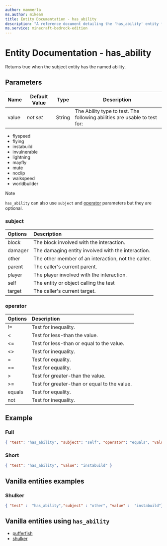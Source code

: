 ```yaml
---
author: mammerla
ms.author: mikeam
title: Entity Documentation - has_ability
description: "A reference document detailing the 'has_ability' entity filter"
ms.service: minecraft-bedrock-edition
---
```


# Entity Documentation - has_ability

Returns true when the subject entity has the named ability.

## Parameters

|Name |Default Value  |Type  |Description  |
|---------|---------|---------|---------|
|value | *not set* |String |The Ability type to test. The following abilities are usable to test for:|

- flyspeed
- flying
- instabuild
- invulnerable
- lightning
- mayfly
- mute
- noclip
- walkspeed
- worldbuilder

> [!NOTE]
> `has_ability` can also use `subject` and [operator](../Definitions/NestedTables/operator.md) parameters but they are optional.

### subject

| Options| Description |
|:-----------|:-----------|
| block| The block involved with the interaction. |
| damager| The damaging entity involved with the interaction. |
| other| The other member of an interaction, not the caller. |
| parent| The caller's current parent. |
| player| The player involved with the interaction. |
| self| The entity or object calling the test |
| target| The caller's current target. |

### operator

| Options| Description |
|:-----------|:-----------|
| !=| Test for inequality. |
| <| Test for less-than the value. |
| <=| Test for less-than or equal to the value. |
| <>| Test for inequality. |
| =| Test for equality. |
| ==| Test for equality. |
| >| Test for greater-than the value. |
| >=| Test for greater-than or equal to the value. |
| equals| Test for equality. |
| not| Test for inequality. |

## Example

### Full

```json
{ "test": "has_ability", "subject": "self", "operator": "equals", "value": "instabuild" }
```

### Short

```json
{ "test": "has_ability", "value": "instabuild" }
```

## Vanilla entities examples

### Shulker

```json
{ "test" :  "has_ability","subject" : "other", "value" :  "instabuild"}
```

## Vanilla entities using `has_ability`

- [pufferfish](../../../../Source/VanillaBehaviorPack_Snippets/entities/pufferfish.md)
- [shulker](../../../../Source/VanillaBehaviorPack_Snippets/entities/shulker.md)
